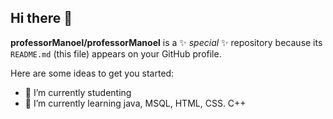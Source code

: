 ## Hi there 👋


**professorManoel/professorManoel** is a ✨ _special_ ✨ repository because its `README.md` (this file) appears on your GitHub profile.

Here are some ideas to get you started:

- 🔭 I’m currently studenting  
- 🌱 I’m currently learning java, MSQL, HTML, CSS. C++ 

  
